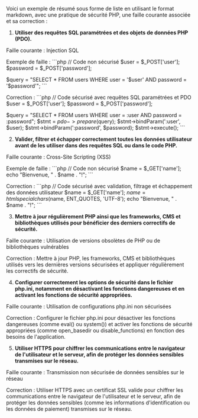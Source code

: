 Voici un exemple de résumé sous forme de liste en utilisant le format markdown, avec une pratique de sécurité PHP, une faille courante associée et sa correction :

1. **Utiliser des requêtes SQL paramétrées et des objets de données PHP (PDO).**

Faille courante : Injection SQL

Exemple de faille :
\```php
// Code non sécurisé
$user = $_POST['user'];
$password = $_POST['password'];

$query = "SELECT * FROM users WHERE user = '$user' AND password = '$password'";
\```

Correction :
\```php
// Code sécurisé avec requêtes SQL paramétrées et PDO
$user = $_POST['user'];
$password = $_POST['password'];

$query = "SELECT * FROM users WHERE user = :user AND password = :password";
$stmt = $pdo->prepare($query);
$stmt->bindParam(':user', $user);
$stmt->bindParam(':password', $password);
$stmt->execute();
\```

2. **Valider, filtrer et échapper correctement toutes les données utilisateur avant de les utiliser dans des requêtes SQL ou dans le code PHP.**

Faille courante : Cross-Site Scripting (XSS)

Exemple de faille :
\```php
// Code non sécurisé
$name = $_GET['name'];
echo "Bienvenue, " . $name . "!";
\```

Correction :
\```php
// Code sécurisé avec validation, filtrage et échappement des données utilisateur
$name = $_GET['name'];
$name = htmlspecialchars($name, ENT_QUOTES, 'UTF-8');
echo "Bienvenue, " . $name . "!";
\```

3. **Mettre à jour régulièrement PHP ainsi que les frameworks, CMS et bibliothèques utilisés pour bénéficier des derniers correctifs de sécurité.**

Faille courante : Utilisation de versions obsolètes de PHP ou de bibliothèques vulnérables

Correction : Mettre à jour PHP, les frameworks, CMS et bibliothèques utilisés vers les dernières versions sécurisées et appliquer régulièrement les correctifs de sécurité.

4. **Configurer correctement les options de sécurité dans le fichier php.ini, notamment en désactivant les fonctions dangereuses et en activant les fonctions de sécurité appropriées.**

Faille courante : Utilisation de configurations php.ini non sécurisées

Correction : Configurer le fichier php.ini pour désactiver les fonctions dangereuses (comme eval() ou system()) et activer les fonctions de sécurité appropriées (comme open_basedir ou disable_functions) en fonction des besoins de l'application.

5. **Utiliser HTTPS pour chiffrer les communications entre le navigateur de l'utilisateur et le serveur, afin de protéger les données sensibles transmises sur le réseau.**

Faille courante : Transmission non sécurisée de données sensibles sur le réseau

Correction : Utiliser HTTPS avec un certificat SSL valide pour chiffrer les communications entre le navigateur de l'utilisateur et le serveur, afin de protéger les données sensibles (comme les informations d'identification ou les données de paiement) transmises sur le réseau.